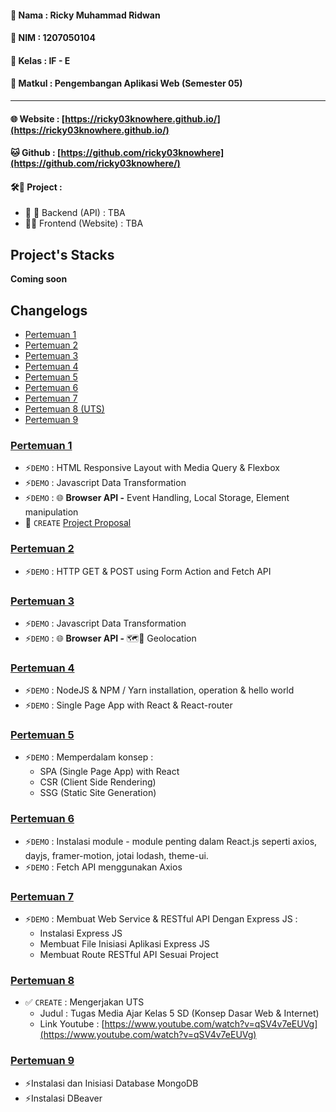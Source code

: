 #### 📌 Nama   : Ricky Muhammad Ridwan
#### 📌 NIM	   : 1207050104
#### 📌 Kelas	 : IF - E
#### 📌 Matkul : Pengembangan Aplikasi Web (Semester 05)
-------------------------------------------

#### 🌐 Website : [https://ricky03knowhere.github.io/](https://ricky03knowhere.github.io/)
#### 🐱 Github  : [https://github.com/ricky03knowhere](https://github.com/ricky03knowhere/)
#### 🛠️🚀 Project : 
  - 💾 🔑 Backend (API) : TBA
  - 🌈✨ Frontend (Website) : TBA

## Project's Stacks
**Coming soon**
## Changelogs
- [Pertemuan 1](#pertemuan-1)
- [Pertemuan 2](#pertemuan-2)
- [Pertemuan 3](#pertemuan-3)
- [Pertemuan 4](#pertemuan-4)
- [Pertemuan 5](#pertemuan-5)
- [Pertemuan 6](#pertemuan-6)
- [Pertemuan 7](#pertemuan-7)
- [Pertemuan 8 (UTS)](#pertemuan-8)
- [Pertemuan 9](#pertemuan-9)

### [Pertemuan 1](pertemuan_1)
- ⚡`DEMO` : HTML Responsive Layout with Media Query & Flexbox
- ⚡`DEMO` : Javascript Data Transformation
- ⚡`DEMO` : 🌐 **Browser API -** Event Handling, Local Storage, Element manipulation
- 🚀 `CREATE` [Project Proposal](project_proposal)

### [Pertemuan 2](pertemuan_2)
- ⚡`DEMO` : HTTP GET & POST using Form Action and Fetch API

### [Pertemuan 3](pertemuan_3)
- ⚡`DEMO` : Javascript Data Transformation
- ⚡`DEMO` : 🌐 **Browser API -**  🗺️📌 Geolocation

### [Pertemuan 4](pertemuan_4)
- ⚡`DEMO` : NodeJS & NPM / Yarn installation, operation & hello world
- ⚡`DEMO` : Single Page App with React & React-router

### [Pertemuan 5](pertemuan_5)
- ⚡`DEMO` : Memperdalam konsep : 
  - SPA (Single Page App) with React
  - CSR (Client Side Rendering)
  - SSG (Static Site Generation)

### [Pertemuan 6](pertemuan_6)
- ⚡`DEMO` : Instalasi module - module penting dalam React.js seperti axios, dayjs, framer-motion, jotai lodash, theme-ui.
- ⚡`DEMO` : Fetch API menggunakan Axios

### [Pertemuan 7](pertemuan_7)
- ⚡`DEMO` : Membuat Web Service & RESTful API Dengan Express JS :
    - Instalasi Express JS
    - Membuat File Inisiasi Aplikasi Express JS
    - Membuat Route RESTful API Sesuai Project

### [Pertemuan 8](pertemuan_8(UTS))
- ✅ `CREATE` : Mengerjakan UTS 
  - Judul :  Tugas Media Ajar Kelas 5 SD (Konsep Dasar Web & Internet)
  - Link Youtube : [https://www.youtube.com/watch?v=qSV4v7eEUVg](https://www.youtube.com/watch?v=qSV4v7eEUVg)

### [Pertemuan 9](pertemuan_9)
- ⚡Instalasi dan Inisiasi Database MongoDB
- ⚡Instalasi DBeaver